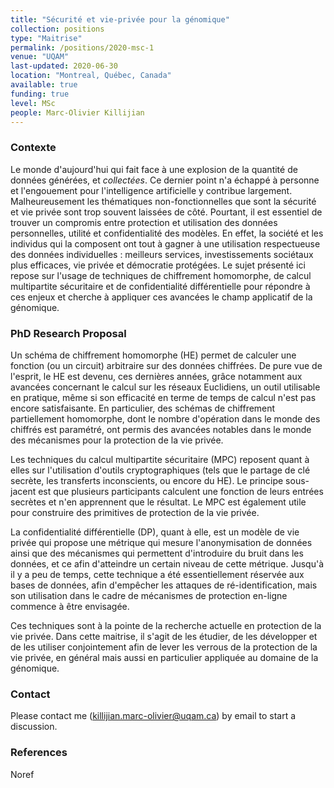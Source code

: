 ```yaml
---
title: "Sécurité et vie-privée pour la génomique"
collection: positions
type: "Maitrise"
permalink: /positions/2020-msc-1
venue: "UQAM"
last-updated: 2020-06-30
location: "Montreal, Québec, Canada"
available: true
funding: true
level: MSc
people: Marc-Olivier Killijian
---
```


### Contexte

Le monde d'aujourd'hui qui fait face à une explosion de la quantité de données générées, et *collectées*. Ce dernier point n'a échappé à personne et l'engouement pour l'intelligence artificielle y contribue largement. Malheureusement les thématiques non-fonctionnelles que sont la sécurité et vie privée sont trop souvent laissées de côté. Pourtant, il est essentiel de trouver un compromis entre protection et utilisation des données personnelles, utilité et confidentialité des modèles. En effet, la société et les individus qui la composent ont tout à gagner à une utilisation respectueuse des données individuelles : meilleurs services, investissements sociétaux plus efficaces, vie privée et démocratie protégées. Le sujet présenté ici repose sur l'usage de techniques de chiffrement homomorphe, de calcul multipartite sécuritaire et de confidentialité différentielle pour répondre à ces enjeux et cherche à appliquer ces avancées le champ applicatif de la génomique.

### PhD Research Proposal

Un schéma de chiffrement homomorphe (HE) permet de calculer une fonction (ou un circuit) arbitraire sur des données chiffrées. De pure vue de l'esprit, le HE est devenu, ces dernières années, grâce notamment aux avancées concernant le calcul sur les réseaux Euclidiens, un outil utilisable en pratique, même si son efficacité en terme de temps de calcul n'est pas encore satisfaisante. En particulier, des schémas de chiffrement partiellement homomorphe, dont le nombre d'opération dans le monde des chiffrés est paramétré, ont permis des avancées notables dans le monde des mécanismes pour la protection de la vie privée.

Les techniques du calcul multipartite sécuritaire (MPC) reposent quant à elles sur l'utilisation d'outils cryptographiques (tels que le partage de clé secrète, les transferts inconscients, ou encore du HE). Le principe sous-jacent est que plusieurs participants calculent une fonction de leurs entrées secrètes et n'en apprennent que le résultat. Le MPC est également utile pour construire des primitives de protection de la vie privée.

La confidentialité différentielle (DP), quant à elle, est un modèle de vie privée qui propose une métrique qui mesure l'anonymisation de données ainsi que des mécanismes qui permettent d'introduire du bruit dans les données, et ce afin d'atteindre un certain niveau de cette métrique. Jusqu'à il y a peu de temps, cette technique a été essentiellement réservée aux bases de données, afin d'empêcher les attaques de ré-identification, mais son utilisation dans le cadre de mécanismes de protection en-ligne commence à être envisagée.

Ces techniques sont à la pointe de la recherche actuelle en protection de la vie privée. Dans cette maitrise, il s'agit de les étudier, de les développer et de les utiliser conjointement afin de lever les verrous de la protection de la vie privée, en général mais aussi en particulier appliquée au domaine de la génomique.

### Contact

Please contact me ([killijian.marc-olivier@uqam.ca](killijian.marc-olivier@uqam.ca)) by email to start a discussion.

### References

Noref
